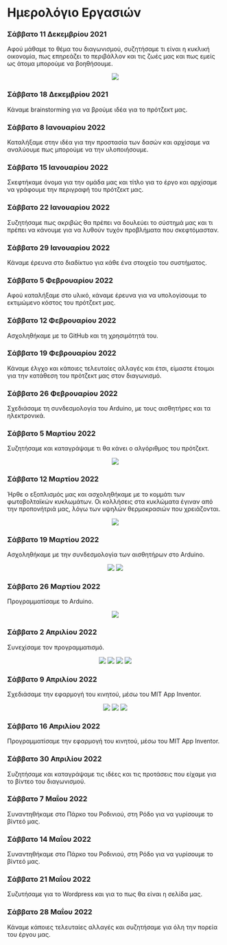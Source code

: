 # Ημερολόγιο Εργασιών

### Σάββατο 11 Δεκεμβρίου 2021
Αφού μάθαμε το θέμα του διαγωνισμού, συζητήσαμε τι είναι η κυκλική οικονομία, πως επηρεάζει το περιβάλλον και τις ζωές μας και πως εμείς ως άτομα μπορούμε να βοηθήσουμε.

<p align="center">
<img src="https://user-images.githubusercontent.com/28193137/164412650-3b6c9987-1af6-4497-86dd-0a74354ed076.jpg" />
</p>

### Σάββατο 18 Δεκεμβρίου 2021
Κάναμε brainstorming για να βρούμε ιδέα για το πρότζεκτ μας.

### Σάββατο 8 Ιανουαρίου 2022
Καταλήξαμε στην ιδέα για την προστασία των δασών και αρχίσαμε να αναλύουμε πως μπορούμε να την υλοποιήσουμε.

### Σάββατο 15 Ιανουαρίου 2022
Σκεφτήκαμε όνομα για την ομάδα μας και τίτλο για το έργο και αρχίσαμε να γράφουμε την περιγραφή του πρότζεκτ μας.

### Σάββατο 22 Ιανουαρίου 2022
Συζητήσαμε πως ακριβώς θα πρέπει να δουλεύει το σύστημά μας και τι πρέπει να κάνουμε για να λυθούν τυχόν προβλήματα που σκεφτόμασταν.

### Σάββατο 29 Ιανουαρίου 2022
Κάναμε έρευνα στο διαδίκτυο για κάθε ένα στοιχείο του συστήματος.

### Σάββατο 5 Φεβρουαρίου 2022
Αφού καταλήξαμε στο υλικό, κάναμε έρευνα για να υπολογίσουμε το εκτιμώμενο κόστος του πρότζεκτ μας.

### Σάββατο 12 Φεβρουαρίου 2022
Ασχοληθήκαμε με το GitHub και τη χρησιμότητά του.

### Σάββατο 19 Φεβρουαρίου 2022
Κάναμε έλγχο και κάποιες τελευταίες αλλαγές και έτσι, είμαστε έτοιμοι για την κατάθεση του πρότζεκτ μας στον διαγωνισμό.

### Σάββατο 26 Φεβρουαρίου 2022
Σχεδιάσαμε τη συνδεσμολογία του Arduino, με τους αισθητήρες και τα ηλεκτρονικά.

### Σάββατο 5 Μαρτίου 2022
Συζητήσαμε και καταγράψαμε τι θα κάνει ο αλγόριθμος του πρότζεκτ.
<p align="center">
<img src="https://user-images.githubusercontent.com/28193137/164451495-561714aa-2f93-438c-b879-9d9fc799fbdd.jpg" />
</p>

### Σάββατο 12 Μαρτίου 2022
Ήρθε ο εξοπλισμός μας και ασχοληθήκαμε με το κομμάτι των φωτοβολταϊκών κυκλωμάτων.
Οι κολλήσεις στα κυκλώματα έγιναν από την προπονήτριά μας, λόγω των υψηλών θερμοκρασιών που χρειάζονται.

<p align="center">
<img src="https://user-images.githubusercontent.com/28193137/164450330-2ec5a3d8-99bd-42ab-9c28-f20dcbeaba5a.jpg" />
</p>

### Σάββατο 19 Μαρτίου 2022
Ασχοληθήκαμε με την συνδεσμολογία των αισθητήρων στο Arduino.

<p align="center">
<img src="https://user-images.githubusercontent.com/28193137/164450757-8bb8d46c-bc0b-4fca-b1d8-0de107e523e1.jpg" />
<img src="https://user-images.githubusercontent.com/28193137/164451119-f740650c-8c36-4745-b686-988c7820276a.jpg" />
</p>

### Σάββατο 26 Μαρτίου 2022
Προγραμματίσαμε το Arduino.

<p align="center">
<img src="https://user-images.githubusercontent.com/28193137/164448799-7a54d560-d62e-40d6-9083-649db7d4c5f9.jpg" />
</p>

### Σάββατο 2 Απριλίου 2022
Συνεχίσαμε τον προγραμματισμό.

<p align="center">
<img src="https://user-images.githubusercontent.com/28193137/164449049-f5c4c9fb-f0eb-4809-966c-e90edbf51253.jpg" />
<img src="https://user-images.githubusercontent.com/28193137/164449062-98956ce6-098f-4a44-a6db-7d6f3162820c.jpg" />
<img src="https://user-images.githubusercontent.com/28193137/164449075-3268e368-8623-45c1-8329-db6b7cefde1c.jpg" />
<img src="https://user-images.githubusercontent.com/28193137/164449034-c8c50bed-4311-46ac-9c22-46993973817b.jpg" />
</p>

### Σάββατο 9 Απριλίου 2022
Σχεδιάσαμε την εφαρμογή του κινητού, μέσω του MIT App Inventor.

<p align="center">
<img src="https://user-images.githubusercontent.com/28193137/164448238-007fbe54-a151-4b60-b776-84738817c534.jpg" />
<img src="https://user-images.githubusercontent.com/28193137/164448216-1a98a34c-9144-48a9-81d4-c72b63ebabec.jpg" />
<img src="https://user-images.githubusercontent.com/28193137/164448184-1d4116e1-df70-4145-8578-1af1a09ec348.jpg" />
</p>

### Σάββατο 16 Απριλίου 2022
Προγραμματίσαμε την εφαρμογή του κινητού, μέσω του MIT App Inventor.

### Σάββατο 30 Απριλίου 2022
Συζητήσαμε και καταγράψαμε τις ιδέες και τις προτάσεις που είχαμε για το βίντεο του διαγωνισμού.

### Σάββατο 7 Μαΐου 2022
Συναντηθήκαμε στο Πάρκο του Ροδινιού, στη Ρόδο για να γυρίσουμε το βίντεό μας.

### Σάββατο 14 Μαΐου 2022
Συναντηθήκαμε στο Πάρκο του Ροδινιού, στη Ρόδο για να γυρίσουμε το βίντεό μας.

### Σάββατο 21 Μαΐου 2022
Συζυτήσαμε για το Wordpress και για το πως θα είναι η σελίδα μας.

### Σάββατο 28 Μαΐου 2022
Κάναμε κάποιες τελευταίες αλλαγές και συζητήσαμε για όλη την πορεία του έργου μας.
